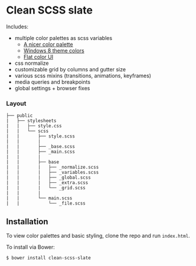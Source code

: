 Clean SCSS slate
================

Includes:
* multiple color palettes as scss variables
  * [A nicer color palette](http://clrs.cc/)
  * [Windows 8 theme colors](http://www.creepyed.com/wp-content/uploads/win8ColorsPersonalize.png)
  * [Flat color UI](http://flatuicolors.com/)
* css normalize
* customizable grid by columns and gutter size
* various scss mixins (transitions, animations, keyframes)
* media queries and breakpoints
* global settings + browser fixes


### Layout
```
├── public
|   ├── stylesheets
|   |   ├── style.css
|   |   └── scss
|   |       ├── style.scss
|   |       |
|   |       ├── _base.scss
|   |       ├── _main.scss
|   |       |
|   |       ├── base
|   |       |   ├── _normalize.scss
|   |       |   ├── _variables.scss
|   |       |   ├── _global.scss
|   |       |   ├── _extra.scss
|   |       |   └── _grid.scss
|   |       |
|   |       └── main.scss
|   |           └── _file.scss
```

 
## Installation
To view color palettes and basic styling, clone the repo and run `index.html`.

To install via Bower:
```bash
$ bower install clean-scss-slate
```


